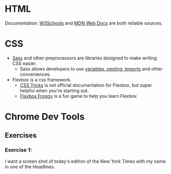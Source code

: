 # HTML
Documentation: [W3Schools](https://www.w3schools.com/TAgs/default.asp) and [MDN Web Docs](https://developer.mozilla.org/en-US/docs/Web/HTML) are both reliable sources.

# CSS
- [Sass](http://sass-lang.com/) and other preprocessors are libraries designed to make writing CSS easier.
  - Sass allows developers to use [variables, nesting, imports](http://sass-lang.com/guide) and other conveniences.
- Flexbox is a css framework.
  - [CSS Tricks](https://css-tricks.com/snippets/css/a-guide-to-flexbox/) is not official documentation for Flexbox, but super helpful when you're starting out.
  - [Flexbox Froggy](http://flexboxfroggy.com/) is a fun game to help you learn Flexbox

# Chrome Dev Tools

## Exercises
### Exercise 1:
I want a screen shot of today's edition of the New York Times with my name in one of the Headlines.
